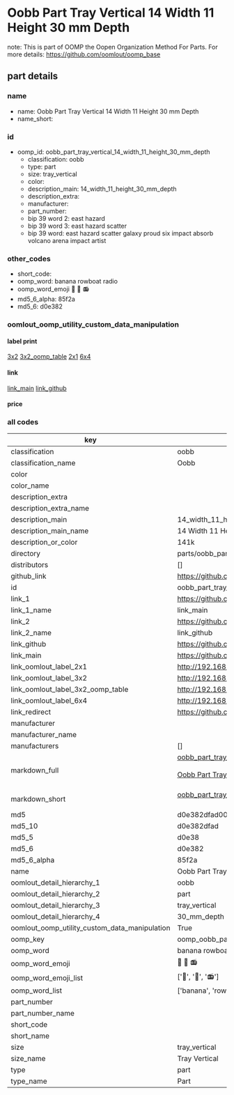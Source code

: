 # Oobb Part Tray Vertical 14 Width 11 Height 30 mm Depth  

note: This is part of OOMP the Oopen Organization Method For Parts. For more details: https://github.com/oomlout/oomp_base

##  part details
  







### name
* name: Oobb Part Tray Vertical 14 Width 11 Height 30 mm Depth
* name_short: 
### id
* oomp_id: oobb_part_tray_vertical_14_width_11_height_30_mm_depth
  * classification: oobb
  * type: part
  * size: tray_vertical
  * color: 
  * description_main: 14_width_11_height_30_mm_depth
  * description_extra: 
  * manufacturer: 
  * part_number: 
  * bip 39 word 2: east hazard
  * bip 39 word 3: east hazard scatter
  * bip 39 word: east hazard scatter galaxy proud six impact absorb volcano arena impact artist

### other_codes
* short_code: 
* oomp_word: banana rowboat radio
* oomp_word_emoji :banana: :rowboat: :radio:
* md5_6_alpha: 85f2a
* md5_6: d0e382






### oomlout_oomp_utility_custom_data_manipulation
#### label print
[3x2](http://192.168.1.245:1112/?label=oomp%2085f2a)
[3x2_oomp_table](http://192.168.1.108:1112/?label=oomp%2085f2a)
[2x1](http://192.168.1.242:1112/?label=oomp%2085f2a)
[6x4](http://192.168.1.55:1112/?label=oomp%2085f2a)    

#### link

[link_main](https://github.com/oomlout/oomlout_oomp_version_1_messy/tree/main/parts/oobb_part_tray_vertical_14_width_11_height_30_mm_depth) [link_github](https://github.com/oomlout/oomlout_oomp_version_1_messy/tree/main/parts/oobb_part_tray_vertical_14_width_11_height_30_mm_depth)                             

#### price







### all codes 
| key | value |  
| --- | --- |  
| classification | oobb |  
| classification_name | Oobb |  
| color |  |  
| color_name |  |  
| description_extra |  |  
| description_extra_name |  |  
| description_main | 14_width_11_height_30_mm_depth |  
| description_main_name | 14 Width 11 Height 30 mm Depth |  
| description_or_color | 141k |  
| directory | parts/oobb_part_tray_vertical_14_width_11_height_30_mm_depth |  
| distributors | [] |  
| github_link | https://github.com/oomlout/oomlout_oomp_part_src/tree/main/parts/oobb_part_tray_vertical_14_width_11_height_30_mm_depth |  
| id | oobb_part_tray_vertical_14_width_11_height_30_mm_depth |  
| link_1 | https://github.com/oomlout/oomlout_oomp_version_1_messy/tree/main/parts/oobb_part_tray_vertical_14_width_11_height_30_mm_depth |  
| link_1_name | link_main |  
| link_2 | https://github.com/oomlout/oomlout_oomp_version_1_messy/tree/main/parts/oobb_part_tray_vertical_14_width_11_height_30_mm_depth |  
| link_2_name | link_github |  
| link_github | https://github.com/oomlout/oomlout_oomp_version_1_messy/tree/main/parts/oobb_part_tray_vertical_14_width_11_height_30_mm_depth |  
| link_main | https://github.com/oomlout/oomlout_oomp_version_1_messy/tree/main/parts/oobb_part_tray_vertical_14_width_11_height_30_mm_depth |  
| link_oomlout_label_2x1 | http://192.168.1.242:1112/?label=oomp%2085f2a |  
| link_oomlout_label_3x2 | http://192.168.1.245:1112/?label=oomp%2085f2a |  
| link_oomlout_label_3x2_oomp_table | http://192.168.1.108:1112/?label=oomp%2085f2a |  
| link_oomlout_label_6x4 | http://192.168.1.55:1112/?label=oomp%2085f2a |  
| link_redirect | https://github.com/oomlout/oomlout_oomp_version_1_messy/tree/main/parts/oobb_part_tray_vertical_14_width_11_height_30_mm_depth |  
| manufacturer |  |  
| manufacturer_name |  |  
| manufacturers | [] |  
| markdown_full | [oobb_part_tray_vertical_14_width_11_height_30_mm_depth](none)<br>[](none)<br>[Oobb Part Tray Vertical 14 Width 11 Height 30 Mm Depth](none)<br><br> |  
| markdown_short | [oobb_part_tray_vertical_14_width_11_height_30_mm_depth](none)<br><br> |  
| md5 | d0e382dfad00ce3b275665ef80da7a2d |  
| md5_10 | d0e382dfad |  
| md5_5 | d0e38 |  
| md5_6 | d0e382 |  
| md5_6_alpha | 85f2a |  
| name | Oobb Part Tray Vertical 14 Width 11 Height 30 mm Depth |  
| oomlout_detail_hierarchy_1 | oobb |  
| oomlout_detail_hierarchy_2 | part |  
| oomlout_detail_hierarchy_3 | tray_vertical |  
| oomlout_detail_hierarchy_4 | 30_mm_depth |  
| oomlout_oomp_utility_custom_data_manipulation | True |  
| oomp_key | oomp_oobb_part_tray_vertical_14_width_11_height_30_mm_depth |  
| oomp_word | banana rowboat radio |  
| oomp_word_emoji | :banana: :rowboat: :radio: |  
| oomp_word_emoji_list | [':banana:', ':rowboat:', ':radio:'] |  
| oomp_word_list | ['banana', 'rowboat', 'radio'] |  
| part_number |  |  
| part_number_name |  |  
| short_code |  |  
| short_name |  |  
| size | tray_vertical |  
| size_name | Tray Vertical |  
| type | part |  
| type_name | Part |  
